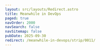 ```yaml
---
layout: src/layouts/Redirect.astro
title: Meanwhile in DevOps
paged: true
navOrder: 2000
navSearch: false
navSitemap: false
pubDate: 2025-09-30
redirect: /meanwhile-in-devops/strip/0011/
---
```

